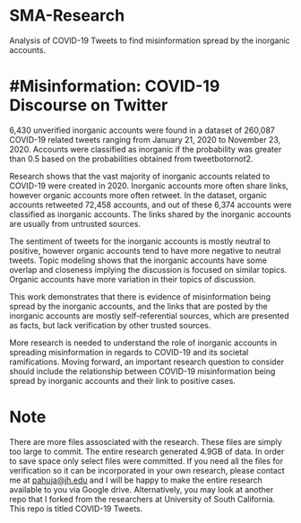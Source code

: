 # SMA-Research
Analysis of COVID-19 Tweets to find misinformation spread by the inorganic accounts.

# \#Misinformation: COVID-19 Discourse on Twitter

6,430 unverified inorganic accounts were found in a dataset of 260,087 COVID-19 related tweets ranging from January 21, 2020 to November 23, 2020. Accounts were classified as inorganic if the probability was greater than 0.5 based on the probabilities obtained from tweetbotornot2.

Research shows that the vast majority of inorganic accounts related to COVID-19 were created in 2020. Inorganic accounts more often share links, however organic accounts more often retweet. In the dataset, organic accounts retweeted 72,458 accounts, and out of these 6,374 accounts were classified as inorganic accounts. The links shared by the inorganic accounts are usually from untrusted sources.

The sentiment of tweets for the inorganic accounts is mostly neutral to positive, however organic accounts tend to have more negative to neutral tweets. Topic modeling shows that the inorganic accounts have some overlap and closeness implying the discussion is focused on similar topics. Organic accounts have more variation in their topics of discussion.

This work demonstrates that there is evidence of misinformation being spread by the inorganic accounts, and the links that are posted by the inorganic accounts are mostly self-referential sources, which are presented as facts, but lack verification by other trusted sources.

More research is needed to understand the role of inorganic accounts in spreading misinformation in regards to COVID-19 and its societal ramifications. Moving forward, an important research question to consider should include the relationship between COVID-19 misinformation being spread by inorganic accounts and their link to positive cases.

# Note

There are more files assosciated with the research. These files are simply too large to commit. The entire research generated 4.9GB of data. In order to save space only select files were committed. If you need all the files for verification so it can be incorporated in your own research, please contact me at pahuja@jh.edu and I will be happy to make the entire research available to you via Google drive. Alternatively, you may look at another repo that I forked from the researchers at University of South California. This repo is titled COVID-19 Tweets. 
